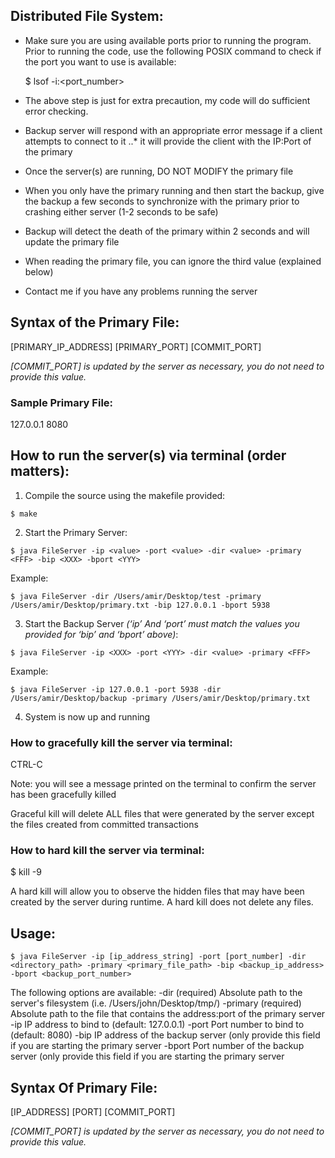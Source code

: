 ## Distributed File System: 

- Make sure you are using available ports prior to running the program. Prior to running the code, use the following POSIX command to check if the port you want to use is available: 

	$ lsof -i:<port_number> 

- The above step is just for extra precaution, my code will do sufficient error checking. 
- Backup server will respond with an appropriate error message if a client attempts to connect to it 
..* it will provide the client with the IP:Port of the primary  
- Once the server(s) are running, DO NOT MODIFY the primary file 
- When you only have the primary running and then start the backup, give the backup a few seconds to synchronize with the primary prior to crashing either server (1-2 seconds to be safe)
- Backup will detect the death of the primary within 2 seconds and will update the primary file 
- When reading the primary file, you can ignore the third value (explained below) 
- Contact me if you have any problems running the server 


## Syntax of the Primary File: 

[PRIMARY_IP_ADDRESS] [PRIMARY_PORT] [COMMIT_PORT] 

*[COMMIT_PORT] is updated by the server as necessary, you do not need to provide this value.*

### Sample Primary File: 

127.0.0.1 8080 


## How to run the server(s) via terminal (order matters): 

1. Compile the source using the makefile provided:
```
$ make 
```
2. Start the Primary Server:
```
$ java FileServer -ip <value> -port <value> -dir <value> -primary <FFF> -bip <XXX> -bport <YYY>
```
Example:
```
$ java FileServer -dir /Users/amir/Desktop/test -primary /Users/amir/Desktop/primary.txt -bip 127.0.0.1 -bport 5938
```
3. Start the Backup Server *(‘ip’ And ‘port’ must match the values you provided for ‘bip’ and ‘bport’ above)*:
```
$ java FileServer -ip <XXX> -port <YYY> -dir <value> -primary <FFF>
```
Example: 
```
$ java FileServer -ip 127.0.0.1 -port 5938 -dir /Users/amir/Desktop/backup -primary /Users/amir/Desktop/primary.txt
```

4. System is now up and running 


### How to gracefully kill the server via terminal: 

CTRL-C 

Note: you will see a message printed on the terminal to confirm the server has been gracefully killed

Graceful kill will delete ALL files that were generated by the server except the files created from committed transactions 

### How to hard kill the server via terminal: 

$ kill -9 <PID> 

A hard kill will allow you to observe the hidden files that may have been created by the server during runtime. A hard kill does not delete any files. 



## Usage: 

	$ java FileServer -ip [ip_address_string] -port [port_number] -dir <directory_path> -primary <primary_file_path> -bip <backup_ip_address> -bport <backup_port_number>

The following options are available: 
-dir 		 (required) Absolute path to the server's filesystem (i.e. /Users/john/Desktop/tmp/) 
-primary 	 (required) Absolute path to the file that contains the address:port of the primary server 
-ip 		 IP address to bind to (default: 127.0.0.1) 
-port 		 Port number to bind to (default: 8080) 
-bip 		 IP address of the backup server (only provide this field if you are starting the primary server 
-bport 		 Port number of the backup server (only provide this field if you are starting the primary server 


## Syntax Of Primary File: 

[IP_ADDRESS] [PORT] [COMMIT_PORT]

*[COMMIT_PORT] is updated by the server as necessary, you do not need to provide this value.*


